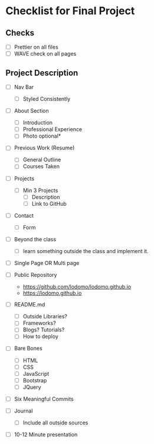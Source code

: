 # Checklist for Final Project

## Checks
- [ ] Prettier on all files
- [ ] WAVE check on all pages

## Project Description
- [ ] Nav Bar
    - [ ] Styled Consistently
- [ ] About Section
    - [ ] Introduction
    - [ ] Professional Experience
    - [ ] Photo optional*
- [ ] Previous Work (Resume)
    - [ ] General Outline
    - [ ] Courses Taken
- [ ] Projects
    - [ ] Min 3 Projects
        - [ ] Description
        - [ ] Link to GitHub
- [ ] Contact
    - [ ] Form

- [ ] Beyond the class
    - [ ] learn something outside the class and implement it.

- [ ] Single Page OR Multi page

- [ ] Public Repository
    - https://github.com/lodomo/lodomo.github.io
    - https://lodomo.github.io

- [ ] README.md
    - [ ] Outside Libraries?
    - [ ] Frameworks?
    - [ ] Blogs? Tutorials?
    - [ ] How to deploy

- [ ] Bare Bones
    - [ ] HTML
    - [ ] CSS
    - [ ] JavaScript
    - [ ] Bootstrap
    - [ ] JQuery

- [ ] Six Meaningful Commits
- [ ] Journal
    - [ ] Include all outside sources

- [ ] 10-12 Minute presentation
